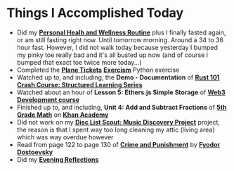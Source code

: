 # Things I Accomplished Today

- Did my **[Personal Healh and Wellness Routine](../../routines/2024/personal-health-and-wellness-routine/personal-health-and-wellness-routine-2024-week-3.md)** plus I finally fasted again, or am still fasting right now. Until tomorrow morning. Around a 34 to 36 hour fast. However, I did not walk today because yesterday I bumped my pinky toe really bad and it's all busted up now (and of course I bumped that exact toe twice more today...)
- Completed the **[Plane Tickets](https://exercism.org/tracks/python/exercises/plane-tickets)** **[Exercism](https://exercism.org)** Python exercise
- Watched up to, and including, the **Demo - Documentation** of **[Rust 101 Crash Course: Structured Learning Series](https://www.youtube.com/watch?v=lzKeecy4OmQ)**
- Watched about an hour of **Lesson 5: Ethers.js Simple Storage** of **[Web3 Development course](https://www.youtube.com/watch?v=gyMwXuJrbJQ)**
- Finished up to, and including, **Unit 4: Add and Subtract Fractions** of **[5th Grade Math](https://www.khanacademy.org/math/cc-fifth-grade-math)** on **[Khan Academy](https://www.khanacademy.org)**
- Did not work on my **[Disc List Scout: Music Discovery Project](https://github.com/evorhard/Disc-List-Scout--Music-Discovery)** project, the reason is that I spent way too long cleaning my attic (living area) which was way overdue however
- Read from page 122 to page 130 of **[Crime and Punishment](https://www.goodreads.com/book/show/7144.Crime_and_Punishment)** by **[Fyodor Dostoevsky](https://www.goodreads.com/author/show/3137322.Fyodor_Dostoevsky)**
- Did my **[Evening Reflections](../../routines/evening-reflections.md)**
